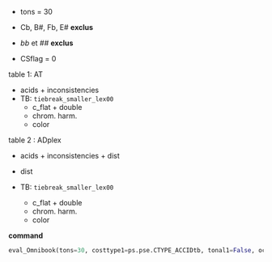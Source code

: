 - tons = 30

- Cb, B#, Fb, E# **exclus**

- *bb* et *##*  **exclus**

- CSflag = 0



table 1: AT

- acids + inconsistencies
- TB: `tiebreak_smaller_lex00`
  - c_flat + double
  - chrom. harm.
  - color

table 2 : ADplex

- acids + inconsistencies + dist
- dist

- TB:   `tiebreak_smaller_lex00`
  - c_flat + double
  - chrom. harm.
  - color



**command**

```python
eval_Omnibook(tons=30, costtype1=ps.pse.CTYPE_ACCIDtb, tonal1=False, octave1=False, det1=False, global1=100, grid=ps.pse.Grid_Exhaustive, costtype2=ps.pse.CTYPE_ADplex, tonal2=True, octave2=True, det2=False, dflag=True, mflag=True, csflag=0)
```

